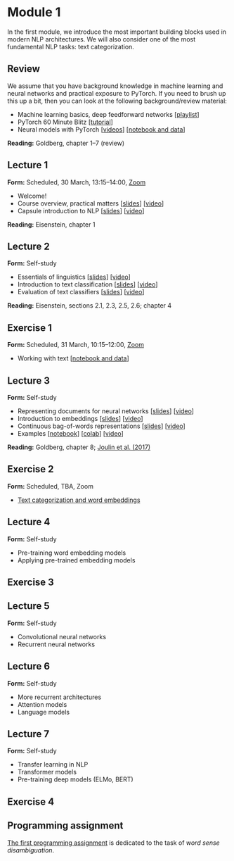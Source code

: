 # Module 1

In the first module, we introduce the most important building blocks used in modern NLP architectures. We will also consider one of the most fundamental NLP tasks: text categorization.

## Review

We assume that you have background knowledge in machine learning and neural networks and practical exposure to PyTorch. If you need to brush up this up a bit, then you can look at the following background/review material:

* Machine learning basics, deep feedforward networks [[playlist](https://www.youtube.com/playlist?list=PLvWwkcdbWwLWq2H9Zs1Ze91oE0kJN8OD_)]
* PyTorch 60 Minute Blitz [[tutorial](https://pytorch.org/tutorials/beginner/deep_learning_60min_blitz.html)]
* Neural models with PyTorch [[videos](https://www.youtube.com/watch?v=XqUCkf7Muuw&list=PLvWwkcdbWwLVi7Nb9RK410ApKdHsHhxtO&index=3&t=0s)] [[notebook and data](https://github.com/liu-nlp/dl4nlp/tree/master/background)]

**Reading:** Goldberg, chapter 1–7 (review)

## Lecture 1

**Form:** Scheduled, 30 March, 13:15–14:00, [Zoom](https://liu-se.zoom.us/j/417912565)

* Welcome!
* Course overview, practical matters [[slides](slides/intro.pdf)] [[video](https://www.ida.liu.se/~marku61/tmp/introduction.mp4)]
* Capsule introduction to NLP [[slides](slides/slides-111.pdf)] [[video](https://youtu.be/6u7u1cpVT7Y)]

**Reading:** Eisenstein, chapter 1

## Lecture 2

**Form:** Self-study

* Essentials of linguistics [[slides](slides/slides-121.pdf)] [[video](https://youtu.be/riYFhZj_CMg)]
* Introduction to text classification [[slides](slides/slides-122.pdf)] [[video](https://youtu.be/3yeOoKhiy8A)]
* Evaluation of text classifiers [[slides](slides/slides-123.pdf)] [[video](https://youtu.be/YPq1Ztr-AAI)]

**Reading:** Eisenstein, sections 2.1, 2.3, 2.5, 2.6; chapter 4

## Exercise 1

**Form:** Scheduled, 31 March, 10:15–12:00, [Zoom](https://liu-se.zoom.us/j/482622664)

* Working with text [[notebook and data](https://github.com/liu-nlp/dl4nlp/tree/master/exercise1)]

## Lecture 3

**Form:** Self-study

* Representing documents for neural networks [[slides](http://www.cse.chalmers.se/~richajo/waspnlp2020/m1_3/m3_1.pdf)] [[video](https://youtu.be/xsQ46CXsIfc)]
* Introduction to embeddings [[slides](http://www.cse.chalmers.se/~richajo/waspnlp2020/m1_3/m3_2.pdf)] [[video](https://youtu.be/LLUjsmuEgk8)]
* Continuous bag-of-words representations [[slides](http://www.cse.chalmers.se/~richajo/waspnlp2020/m1_3/m3_3.pdf)] [[video](https://youtu.be/MOcGoA3Fbi8)]
* Examples [[notebook](http://www.cse.chalmers.se/~richajo/waspnlp2020/m1_3/Document%20classification.ipynb)] [[colab](https://drive.google.com/file/d/1VLIAYXSoLN99BwS9CUTJYS7caazBVORF/view?usp=sharing)] [[video](https://youtu.be/ZEYESgSR29o)]

**Reading:** Goldberg, chapter 8; [Joulin et al. (2017)](https://aclweb.org/anthology/E17-2068)

## Exercise 2

**Form:** Scheduled, TBA, Zoom

* [Text categorization and word embeddings](http://www.cse.chalmers.se/~richajo/waspnlp2020/ex1_2/ex1_2.html)

## Lecture 4

**Form:** Self-study

* Pre-training word embedding models
* Applying pre-trained embedding models

## Exercise 3

## Lecture 5

**Form:** Self-study

* Convolutional neural networks
* Recurrent neural networks

## Lecture 6

**Form:** Self-study

* More recurrent architectures
* Attention models
* Language models

## Lecture 7

**Form:** Self-study

* Transfer learning in NLP
* Transformer models
* Pre-training deep models (ELMo, BERT)

## Exercise 4

## Programming assignment

[The first programming assignment](http://www.cse.chalmers.se/~richajo/waspnlp2020/a1/assignment1.html) is dedicated to the task of *word sense disambiguation*.
     
